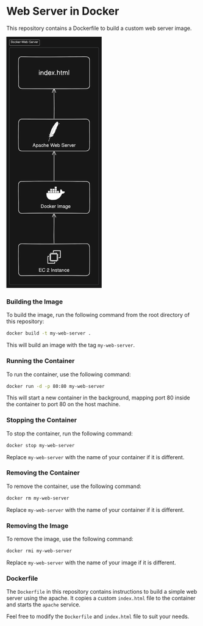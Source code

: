 # Web Server in Docker
This repository contains a Dockerfile to build a custom web server image.

<img src="https://github.com/aakashgoel2002/Docker-Web-Server/blob/main/SA-Diagram.png" alt="System Architecture Diagram" style="width:250px;"/>


### Building the Image
To build the image, run the following command from the root directory of this repository:

```bash
docker build -t my-web-server .
```

This will build an image with the tag `my-web-server`.

### Running the Container
To run the container, use the following command:

```bash
docker run -d -p 80:80 my-web-server
```

This will start a new container in the background, mapping port 80 inside the container to port 80 on the host machine.

### Stopping the Container
To stop the container, run the following command:

```bash
docker stop my-web-server
```

Replace `my-web-server` with the name of your container if it is different.

### Removing the Container
To remove the container, use the following command:

```bash
docker rm my-web-server
```

Replace `my-web-server` with the name of your container if it is different.

### Removing the Image
To remove the image, use the following command:

```bash
docker rmi my-web-server
```
Replace `my-web-server` with the name of your image if it is different.

### Dockerfile
The `Dockerfile` in this repository contains instructions to build a simple web server using the apache. It copies a custom `index.html` file to the container and starts the `apache` service.

Feel free to modify the `Dockerfile` and `index.html` file to suit your needs.


